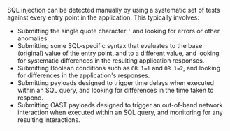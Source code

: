 SQL injection can be detected manually by using a systematic set of tests against every entry point in the application. This typically involves:
- Submitting the single quote character `'` and looking for errors or other anomalies.
- Submitting some SQL-specific syntax that evaluates to the base (original) value of the entry point, and to a different value, and looking for systematic differences in the resulting application responses.
- Submitting Boolean conditions such as `OR 1=1` and `OR 1=2`, and looking for differences in the application's responses.
- Submitting payloads designed to trigger time delays when executed within an SQL query, and looking for differences in the time taken to respond.
- Submitting OAST payloads designed to trigger an out-of-band network interaction when executed within an SQL query, and monitoring for any resulting interactions.